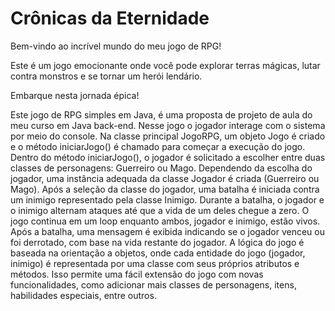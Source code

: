 <!DOCTYPE html>
<html lang="en">
<head>
    <meta charset="UTF-8">
    <meta name="viewport" content="width=device-width, initial-scale=1.0">
</head>
<body>
    <div class="container">
        <h1>Crônicas da Eternidade</h1>
        <p>Bem-vindo ao incrível mundo do meu jogo de RPG!</p>
        <p>Este é um jogo emocionante onde você pode explorar terras mágicas, lutar contra monstros e se tornar um herói lendário.</p>
        <p>Embarque nesta jornada épica!</p>
        <p>Este jogo de RPG simples em Java, é uma proposta de projeto de aula do meu curso em Java back-end. Nesse jogo o jogador interage com o sistema por meio do console. 
          Na classe principal JogoRPG, um objeto Jogo é criado e o método iniciarJogo() é chamado para começar a execução do jogo. Dentro do método iniciarJogo(), o jogador é 
          solicitado a escolher entre duas classes de personagens: Guerreiro ou Mago. Dependendo da escolha do jogador, uma instância adequada da classe Jogador é criada (Guerreiro ou Mago). 
          Após a seleção da classe do jogador, uma batalha é iniciada contra um inimigo representado pela classe Inimigo. Durante a batalha, o jogador e o inimigo alternam ataques até que a 
          vida de um deles chegue a zero. O jogo continua em um loop enquanto ambos, jogador e inimigo, estão vivos. Após a batalha, uma mensagem é exibida indicando se o jogador venceu ou foi 
          derrotado, com base na vida restante do jogador.
          A lógica do jogo é baseada na orientação a objetos, onde cada entidade do jogo (jogador, inimigo) é representada por uma classe com seus próprios atributos e métodos. Isso permite uma 
          fácil extensão do jogo com novas funcionalidades, como adicionar mais classes de personagens, itens, habilidades especiais, entre outros.</p>
    </div>
</body>
</html>
